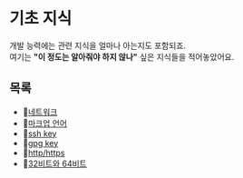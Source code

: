 # 기초 지식
개발 능력에는 관련 지식을 얼마나 아는지도 포함되죠.  
여기는 **"이 정도는 알아줘야 하지 않나"** 싶은 지식들을 적어놓았어요.
## 목록
- 📁[네트워크](network/index.md)
- 📁[마크업 언어](markup_language/index.md)
- 📝[ssh key](ssh_key.md)
- 📝[gpg key](gpg_key.md)
- 📝[http/https](https.md)
- 📝[32비트와 64비트](x86_64.md)
